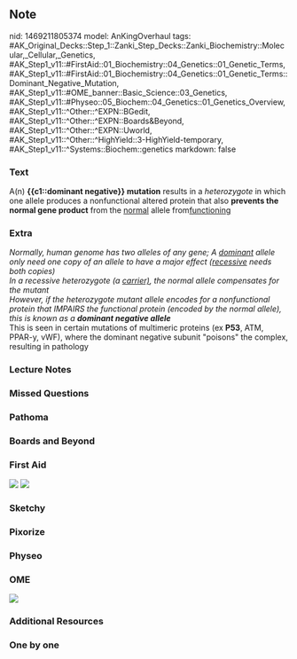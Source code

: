 ## Note
nid: 1469211805374
model: AnKingOverhaul
tags: #AK_Original_Decks::Step_1::Zanki_Step_Decks::Zanki_Biochemistry::Molecular,_Cellular,_Genetics, #AK_Step1_v11::#FirstAid::01_Biochemistry::04_Genetics::01_Genetic_Terms, #AK_Step1_v11::#FirstAid::01_Biochemistry::04_Genetics::01_Genetic_Terms::Dominant_Negative_Mutation, #AK_Step1_v11::#OME_banner::Basic_Science::03_Genetics, #AK_Step1_v11::#Physeo::05_Biochem::04_Genetics::01_Genetics_Overview, #AK_Step1_v11::^Other::^EXPN::BGedit, #AK_Step1_v11::^Other::^EXPN::Boards&Beyond, #AK_Step1_v11::^Other::^EXPN::Uworld, #AK_Step1_v11::^Other::^HighYield::3-HighYield-temporary, #AK_Step1_v11::^Systems::Biochem::genetics
markdown: false

### Text
<div>
  A(n) <b>{{c1::dominant negative}} mutation</b> results in a
  <i>heterozygote</i> in which one allele produces a nonfunctional
  altered protein that also <b>prevents the normal gene product</b>
  from the <u>normal</u> allele from<u>functioning</u>
</div>

### Extra
<div>
  <i>Normally, human genome has two alleles of any gene; A
  <u>dominant</u> allele only need one copy of an allele to have a
  major effect (<u>recessive</u> needs both copies)</i>
</div>
<div>
  <i>In a recessive heterozygote (a <u>carrier)</u>, the normal
  allele compensates for the mutant</i>
</div>
<div>
  <i>However, if the heterozygote mutant allele encodes for a
  nonfunctional protein that IMPAIRS the functional protein
  (encoded by the normal allele), this is known as a <b>dominant
  negative allele</b></i>
</div>
<div>
  This is seen in certain mutations of multimeric proteins (ex
  <b>P53</b>, ATM, PPAR-y, vWF), where the dominant negative
  subunit "poisons" the complex, resulting in pathology
</div>

### Lecture Notes


### Missed Questions


### Pathoma


### Boards and Beyond


### First Aid
<img src="tmp5SPRJp.png"> <img src="tmpleGToH.png">

### Sketchy


### Pixorize


### Physeo


### OME
<div class="ome-widget">
  <a href="https://onlinemeded.org/spa/genetics?ref=anki"><img src=
  "_OME_AnkiFlashcards_Topic_6.png"></a>
</div>

### Additional Resources


### One by one

